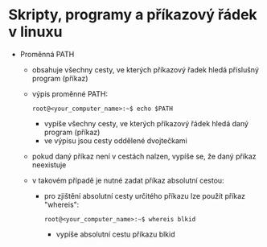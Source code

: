 # Skripty, programy a příkazový řádek v linuxu

- Proměnná PATH
    - obsahuje všechny cesty, ve kterých příkazový řadek hledá příslušný program (příkaz)
    - výpis proměnné PATH:

        ```console
        root@<your_computer_name>:~$ echo $PATH
        ```
        - vypíše všechny cesty, ve kterých příkazový řádek hledá daný program (příkaz)
        - ve výpisu jsou cesty oddělené dvojtečkami
    - pokud daný příkaz není v cestách nalzen, vypíše se, že daný příkaz neexistuje
    - v takovém případě je nutné zadat příkaz absolutní cestou:
        - pro zjištění absolutní cesty určitého příkazu lze použít příkaz "whereis":

            ```console
            root@<your_computer_name>:~$ whereis blkid
            ```
            - vypíše absolutní cestu příkazu blkid
    
